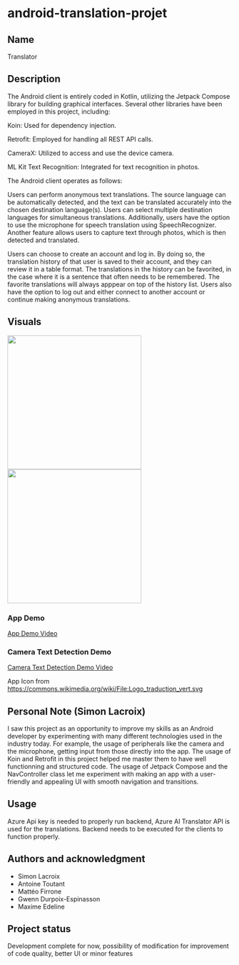 # android-translation-projet
## Name
Translator

## Description
The Android client is entirely coded in Kotlin, utilizing the Jetpack Compose library for building graphical interfaces. Several other libraries have been employed in this project, including:

Koin: Used for dependency injection.

Retrofit: Employed for handling all REST API calls.

CameraX: Utilized to access and use the device camera.

ML Kit Text Recognition: Integrated for text recognition in photos.

The Android client operates as follows:

Users can perform anonymous text translations. The source language can be automatically detected, and the text can be translated accurately into the chosen destination language(s). Users can select multiple destination languages for simultaneous translations. Additionally, users have the option to use the microphone for speech translation using SpeechRecognizer. Another feature allows users to capture text through photos, which is then detected and translated.

Users can choose to create an account and log in. By doing so, the translation history of that user is saved to their account, and they can review it in a table format. The translations in the history can be favorited, in the case where it is a sentence that often needs to be remembered. The favorite translations will always apppear on top of the history list. Users also have the option to log out and either connect to another account or continue making anonymous translations.

## Visuals
<img src="https://github.com/simlacroix/android-translation-projet/assets/47335007/5a97fb24-91a7-42f3-8eb4-43f95e9c991c" width="300">
<img src="https://github.com/simlacroix/android-translation-projet/assets/47335007/e5538b5d-3807-4902-b9e7-0189dfbc94ac" width="300">

### App Demo
[App Demo Video](https://github.com/simlacroix/android-translation-projet/assets/47335007/6e085993-c619-4d1a-824f-d2e95941775c)

### Camera Text Detection Demo
[Camera Text Detection Demo Video](https://github.com/simlacroix/android-translation-projet/assets/47335007/2b45aa23-7152-48d4-b918-b5c5e0a47b80)

App Icon from https://commons.wikimedia.org/wiki/File:Logo_traduction_vert.svg

## Personal Note (Simon Lacroix)
I saw this project as an opportunity to improve my skills as an Android developer by experimenting with many different technologies used in the industry today. For example, the usage of peripherals like the camera and the microphone, getting input from those directly into the app. The usage of Koin and Retrofit in this project helped me master them to have well functionning and structured code. The usage of Jetpack Compose and the NavController class let me experiment with making an app with a user-friendly and appealing UI with smooth navigation and transitions.

## Usage
Azure Api key is needed to properly run backend, Azure AI Translator API is used for the translations.
Backend needs to be executed for the clients to function properly.

## Authors and acknowledgment
- Simon Lacroix
- Antoine Toutant
- Mattéo Firrone
- Gwenn Durpoix-Espinasson
- Maxime Edeline

## Project status
Development complete for now, possibility of modification for improvement of code quality, better UI or minor features
